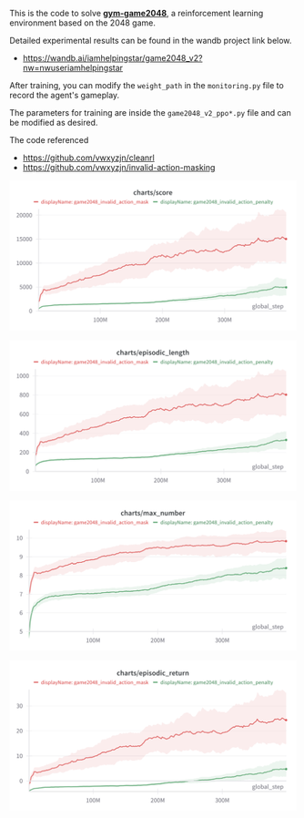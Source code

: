 This is the code to solve [**gym-game2048**](https://github.com/helpingstar/gym-game2048), a reinforcement learning environment based on the 2048 game.

Detailed experimental results can be found in the wandb project link below.
* https://wandb.ai/iamhelpingstar/game2048_v2?nw=nwuseriamhelpingstar

After training, you can modify the `weight_path` in the `monitoring.py` file to record the agent's gameplay.

The parameters for training are inside the `game2048_v2_ppo*.py` file and can be modified as desired.

The code referenced
* https://github.com/vwxyzjn/cleanrl
* https://github.com/vwxyzjn/invalid-action-masking


![score](/figure/score.png)

![episodic_length](/figure/episodic_length.png)

![max_number](/figure/max_number.png)

![episodic_return](/figure/episodic_return.png)

